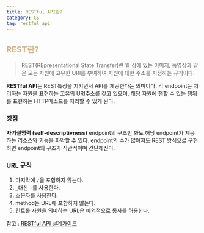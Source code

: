 ```yaml
---
title: RESTful API란?
category: CS
tag: restful api
---
```

## <span style='color:tan'>REST란?</span>

>REST(REpresentational State Transfer)란 웹 상에 있는 이미지, 동영상과 같은 모든 자원에 고유한 URI를 부여하여 자원에 대한 주소를 지정하는 규칙이다. 

**RESTful API**는 REST특징을 지키면서 API를 제공한다는 의미이다. 각 endpoint는 처리하는 자원을 표현하는 고유의 URI주소를 갖고 있으며, 해당 자원에 행할 수 있는 행위를 표현하는 HTTP메소드를 처리할 수 있게 된다.

### 장점
**자기설명력 (self-descriptivness)**
endpoint의 구조만 봐도 해당 endpoint가 제공하는 리소스와 기능을 파악할 수 있다. endpoint의 수가 많아져도 REST 방식으로 구현하면 endpoint의 구조가 직관적이며 간단해진다. 
### URL 규칙
1. 마지막에 `/`을 포함하지 않는다.
2. `_`대신 `-`를 사용한다.
3. 소문자를 사용한다.
4. method는 URL에 포함하지 않는다.
5. 컨트롤 자원을 의미하는 URL은 예외적으로 동사를 허용한다.

참고 : [RESTful API 설계가이드](https://library.gabia.com/contents/8339/)